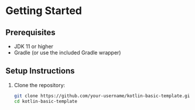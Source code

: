 # Getting Started

## Prerequisites
- JDK 11 or higher
- Gradle (or use the included Gradle wrapper)

## Setup Instructions
1. Clone the repository:
   ```bash
   git clone https://github.com/your-username/kotlin-basic-template.git
   cd kotlin-basic-template
